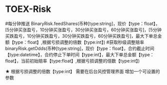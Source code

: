 # TOEX-Risk
#每分钟推送
BinaryRisk.feedShares(币种[type:string]，现价【type：float】，[5分钟买涨盈亏，10分钟买涨盈亏，30分钟买涨盈亏，60分钟买涨盈亏]，[5分钟买跌盈亏，10分钟买跌盈亏，30分钟买跌盈亏，60分钟买跌盈亏]，最大下单总金额【type：float】,根据亏损调整的倍数【type:int】) 
#获取秒级调整赔率
binaryRisk.getOdds(币种[type:string]，现价【type：float】，合约截止时间【type:datetime】，合约停止下单时间【type:int】，最大下单总金额【type：float】，当前初始赔率【type:float】,根据亏损调整的倍数【type:int】)

★
根据亏损调整的倍数【type:int】 需要在后台风控管理界面 增加一个可设置的参数
